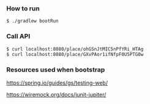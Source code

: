 ### How to run 

```
$ ./gradlew bootRun
```

### Call API

```
$ curl localhost:8080/place/ohGSnJtMIC5nPfYRi_HTAg
$ curl localhost:8080/place/GXvPAor1ifNfpF0U5PTG0w
```

### Resources used when bootstrap

https://spring.io/guides/gs/testing-web/

https://wiremock.org/docs/junit-jupiter/
